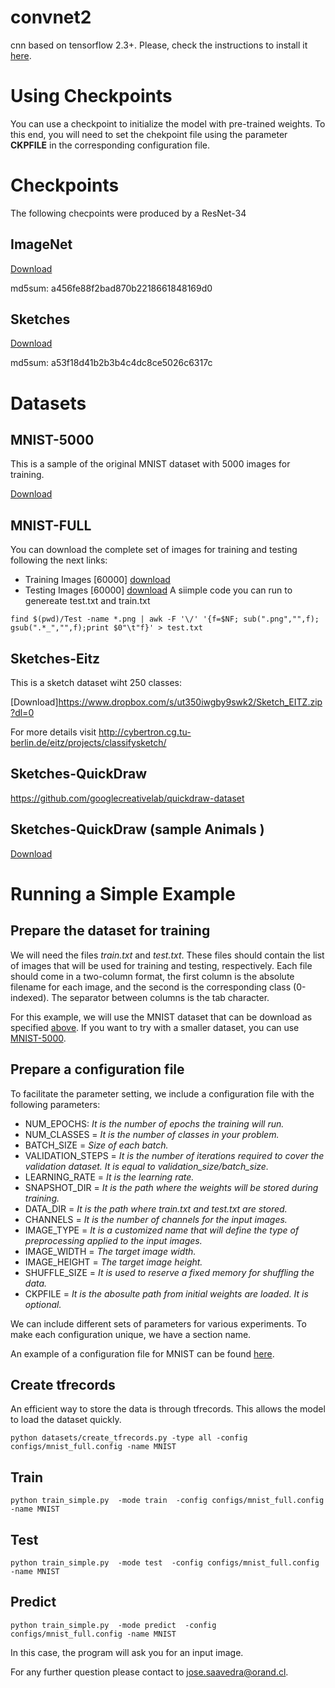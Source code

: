 # convnet2
cnn based on tensorflow 2.3+. Please, check the instructions to install it [here](https://www.tensorflow.org/install/gpu#ubuntu_1804_cuda_101).
# Using Checkpoints
You can use a checkpoint to initialize the model with pre-trained weights. To this end, you will need  to set the chekpoint file using the parameter **CKPFILE** in the corresponding configuration file.
# Checkpoints 
The following checpoints were produced by a ResNet-34
## ImageNet
[Download](https://www.dropbox.com/s/ea61crvnckf96ez/imagenet_045.h5)

md5sum: a456fe88f2bad870b2218661848169d0  

## Sketches

[Download](https://www.dropbox.com/s/kb443ulitvipixy/sketch_050.h5)

md5sum: a53f18d41b2b3b4c4dc8ce5026c6317c
<a name="datasets"></a>
# Datasets
<a name="mnist5000"></a>
## MNIST-5000
This is a sample of the original MNIST dataset with 5000 images for training.

[Download](https://www.dropbox.com/s/abi61g7adjdbmih/MNIST-5000.zip)
## MNIST-FULL
You can download the complete set of images for training and testing following the next links:
- Training Images [60000] [download](https://www.dropbox.com/s/6lmn4fre326cty2/mnist_test.gzip)
- Testing Images [60000]  [download](https://www.dropbox.com/s/knvoss1iukj42pk/mnist_train.gzip)
A siimple code you can run to genereate test.txt and train.txt
```
find $(pwd)/Test -name *.png | awk -F '\/' '{f=$NF; sub(".png","",f); gsub(".*_","",f);print $0"\t"f}' > test.txt
```
## Sketches-Eitz
This is a sketch dataset wiht 250 classes:

[Download]https://www.dropbox.com/s/ut350iwgby9swk2/Sketch_EITZ.zip?dl=0

For more details visit http://cybertron.cg.tu-berlin.de/eitz/projects/classifysketch/
## Sketches-QuickDraw
https://github.com/googlecreativelab/quickdraw-dataset
## Sketches-QuickDraw (sample Animals )
[Download](https://www.dropbox.com/sh/hsqjv0kd13xda3g/AABYkVk0ruG85s4aL4C1nDKaa)

# Running a Simple Example
## Prepare the dataset for training

We will need the files *train.txt* and *test.txt*. These files should contain the list of images that will be used for training and testing, respectively. Each file should come in a two-column format, the first column is the absolute filename for each image, and the second is the corresponding class (0-indexed). The separator between columns is the tab character.

For this example, we will use the MNIST dataset that can be download as specified [above](#datasets). If you want to try with a smaller dataset, you can use [MNIST-5000](#mnist5000).

## Prepare a configuration file

To facilitate the parameter setting, we include a configuration file with the following parameters:
- NUM_EPOCHS: *It is the number of epochs the training will run.*
- NUM_CLASSES = *It is the number of classes in your problem.*
- BATCH_SIZE = *Size of each batch.*
- VALIDATION_STEPS = *It is the number of iterations required to cover the validation dataset. It is equal to validation_size/batch_size.*
- LEARNING_RATE = *It is the learning rate.*
- SNAPSHOT_DIR = *It is the path where the weights will be stored during training.*
- DATA_DIR = *It is the path where train.txt and test.txt are stored.*
- CHANNELS = *It is the number of channels for the input images.*
- IMAGE_TYPE = *It is a customized name that will define the type of preprocessing applied to the input images.*
- IMAGE_WIDTH = *The target image width.*
- IMAGE_HEIGHT = *The target image height.*
- SHUFFLE_SIZE = *It is used to reserve a fixed memory for shuffling the data.*
- CKPFILE = *It is the abosulte path from initial weights are loaded. It is optional.*

We can include different sets of parameters for various experiments. To make each configuration unique, we have a section name.

An example of a configuration file for MNIST can be found [here](configs/mnist_full.config). 

## Create tfrecords 
An efficient way to store the data is through tfrecords. This allows the model to load the dataset quickly. 
```
python datasets/create_tfrecords.py -type all -config configs/mnist_full.config -name MNIST
```
## Train
```
python train_simple.py  -mode train  -config configs/mnist_full.config -name MNIST
```
## Test
```
python train_simple.py  -mode test  -config configs/mnist_full.config -name MNIST
```
## Predict
```
python train_simple.py  -mode predict  -config configs/mnist_full.config -name MNIST
```
In this case, the program will ask you for an input image.

For any further question please contact to jose.saavedra@orand.cl.
